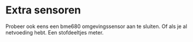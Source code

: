 # Extra sensoren

Probeer ook eens een bme680 omgevingssensor aan te sluiten. Of als je al netvoeding hebt. Een stofdeeltjes meter.